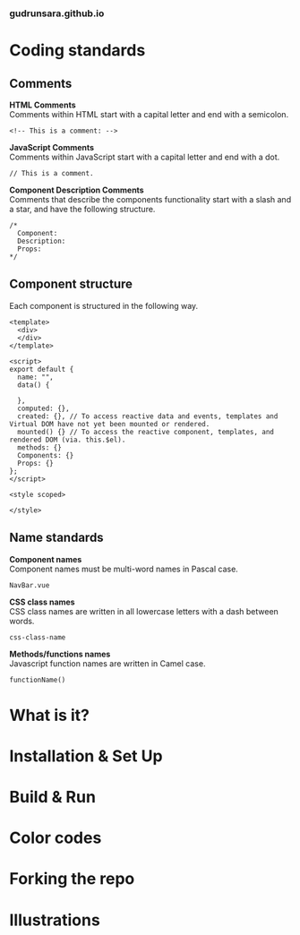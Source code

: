 ### gudrunsara.github.io

# Coding standards 

## Comments 
**HTML Comments**  
Comments within HTML start with a capital letter and end with a semicolon.  
```
<!-- This is a comment: -->
```

**JavaScript Comments**  
Comments within JavaScript start with a capital letter and end with a dot.
```
// This is a comment.
```  

**Component Description Comments**  
Comments that describe the components functionality start with a slash and a star, and have the following structure.
```
/*
  Component: 
  Description:
  Props:
*/
```  

## Component structure
Each component is structured in the following way.
```
<template>
  <div>
  </div>
</template>

<script>
export default {
  name: "", 
  data() {

  },
  computed: {},
  created: {}, // To access reactive data and events, templates and Virtual DOM have not yet been mounted or rendered.
  mounted() {} // To access the reactive component, templates, and rendered DOM (via. this.$el).
  methods: {}
  Components: {}
  Props: {}
};
</script>

<style scoped>

</style>
``` 

## Name standards

**Component names**  
Component names must be multi-word names in Pascal case.
```
NavBar.vue
```  

**CSS class names**  
CSS class names are written in all lowercase letters with a dash between words.
```
css-class-name
```  

**Methods/functions names**  
Javascript function names are written in Camel case.
```
functionName()
```  

# What is it? 

# Installation & Set Up

# Build & Run

# Color codes 

# Forking the repo 

# Illustrations



